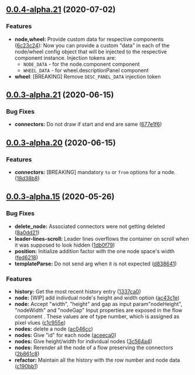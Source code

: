 ## [0.0.4-alpha.21](https://github.com/stagefright5/ng-flow/compare/0.0.3-alpha.21...0.0.4-alpha.21) (2020-07-02)


### Features

* **node,wheel:** Provide custom data for respective components ([6c23c24](https://github.com/stagefright5/ng-flow/commit/6c23c245bec63dd73d94f86b1b04fadfaf4282fa)): Now you can provide a custom "data" in each of the node/wheel config object that will be injected to the respective component instance. Injection tokens are:
  * `NODE_DATA` - for the node.component component
  * `WHEEL_DATA` - for wheel.descriptionPanel component
* **wheel**: [BREAKING] Remove `DESC_PANEL_DATA` injection token



## [0.0.3-alpha.21](https://github.com/stagefright5/ng-flow/compare/0.0.3-alpha.20...0.0.3-alpha.21) (2020-06-15)


### Bug Fixes

* **connectors:** Do not draw if start and end are same ([677e1f6](https://github.com/stagefright5/ng-flow/commit/677e1f684b58dff84e47762507ac537fb8fdfed8))



## [0.0.3-alpha.20](https://github.com/stagefright5/ng-flow/compare/0.0.3-alpha.15...0.0.3-alpha.20) (2020-06-15)


### Features

* **connectors:** [BREAKING] mandatory `to` or `from` options for a node. ([18d38b8](https://github.com/stagefright5/ng-flow/commit/18d38b81e3df9aa4afc1bdf9b74b0bb1f827c280))



## [0.0.3-alpha.15](https://github.com/stagefright5/ng-flow/compare/ac046cc45a2e6c7681df36e67d377cb91ffe09b5...0.0.3-alpha.15) (2020-05-26)


### Bug Fixes

* **delete_node:** Associated connectors were not getting deleted ([8a0dd21](https://github.com/stagefright5/ng-flow/commit/8a0dd214e20d8d16f0aac7664411a907e4960396))
* **leader-lines-scroll:** Leader lines overflows the container on scroll when it was supposed to look hidden ([1db0f79](https://github.com/stagefright5/ng-flow/commit/1db0f7953a659f81fc84097abcdf51077624c2fa))
* **position:** Initialize addition factor with the one node space's width ([fed6218](https://github.com/stagefright5/ng-flow/commit/fed6218234594bc52b24a2f04e6242e9ab3c3281))
* **templateParse:** Do not send arg when it is not expected ([d838641](https://github.com/stagefright5/ng-flow/commit/d83864121576b9784f880eb2dcfefef6f138b62e))


### Features

* **history:** Get the most recent history entry ([1337ca0](https://github.com/stagefright5/ng-flow/commit/1337ca0de29a0ef6fbc1714327e437e4fd1a3971))
* **node:** [WIP] add indivdual node's height and width option ([ac43c1e](https://github.com/stagefright5/ng-flow/commit/ac43c1e4c20a18b61d70ba1dff82db000ed451c3))
* **node:** Accept "width", "height" and gap as input param"nodeHeight", "nodeWidth" and "nodeGap" Input properties are exposed in the flow component . These values are of type number, which is assigned as pixel vlues ([c1c955e](https://github.com/stagefright5/ng-flow/commit/c1c955ecc15657d1fafcc9cd0c5cd167e5403144))
* **nodes:** delete a node ([ac046cc](https://github.com/stagefright5/ng-flow/commit/ac046cc45a2e6c7681df36e67d377cb91ffe09b5))
* **nodes:** Give "id" for each node ([aceeca0](https://github.com/stagefright5/ng-flow/commit/aceeca04212388ce1f59e42b4612f2af899d48ad))
* **nodes:** Give height/width for individual nodes ([3c564a4](https://github.com/stagefright5/ng-flow/commit/3c564a45f57cc95e212fe4c8956e9ccd930b9b2f))
* **nodes:** Rerender all the node of a flow preserving the connectors ([2b861c8](https://github.com/stagefright5/ng-flow/commit/2b861c818bf55eccfe4d1fd0d3089bb1e7c3e6ea))
* **refactor:** Maintain all the history with the row number and node data ([c190bb1](https://github.com/stagefright5/ng-flow/commit/c190bb195cc988c0fa6a8ab24fc4541f3a6a6a8b))




